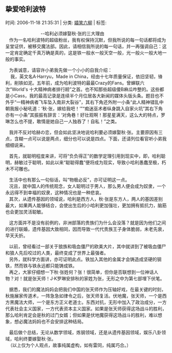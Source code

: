 
<h2>挚爱哈利波特</h2>

<span class="time SG_txtc">时间: 2006-11-18 21:35:31 | 分类: [嬉笑六柳](./BlogClass_嬉笑六柳.md) | 标签: </span>
<!--
<table>
    <tbody>
        <tr>
            <td>时间: 2006-11-18 21:35:31</td>
            <td>分类: [嬉笑六柳](./BlogClass_嬉笑六柳.md) </td>
            <td> 标签:  </td>
        </tr>
    </tbody>
</table>
-->
<div class="articalContent" id="sina_keyword_ad_area2">
<div> <wbr/> <wbr/> <wbr/>
 <wbr/> <wbr/> <wbr/> <wbr/> <wbr/> <wbr/> <wbr/> <wbr/> <wbr/> <wbr/> <wbr/> <wbr/> <wbr/> <wbr/> <wbr/> <wbr/> <wbr/> <wbr/> <wbr/> <wbr/> <wbr/> <wbr/> <wbr/> <wbr/> <wbr/>
--哈利必须嫁娶秋·张的三大理由<br/>
 <wbr/> <wbr/> <wbr/>
作为一名哈利波特的超级粉丝，我有权保持沉默，但我所说的每一句话都将成为呈堂证供，被移交魔法部。因此，请相信我所说的每一句话，并一再强调自己：这一定肯定确定千真万确是真的，这是铁一般水一般天空一般，光一般火一般大地一般的事实。<br/>

 <wbr/> <wbr/> <wbr/>
为表诚意，请容许小弟我先做一个小小的自我介绍：<br/>
 <wbr/> <wbr/> <wbr/>
我，英文名A·Harryu，Made in
China，经由十七年质量保证，依旧坚韧，锋利，削铁如泥。五年前，成为哈利波特的最最Crazy的Fans。曾蝉联六次“World's
十大精神病者排行耪”之首。也不知那些超级傻B麻瓜咋整的。这些都是小Cass，我的最高记录是连续半个月位居各大新闻的媒体头版头条。题目也不外乎“一精神病者飞车坠入南非大裂谷”，其右下角还外附一小条“此人精神错乱中朝我报小秘吼道：‘秋·张，嫁给我吧！’”“痴迷巫术者纵身跳入自家火坑”其右下角亦有一小条“其振振有辞言：‘对角巷！好壮观啊！那星星满天，这么大的特点，罗琳怎么也不提，敢情是她自己一人独吞了！自私！”之类。<br/>

 <wbr/> <wbr/> <wbr/>
我并不反对哈赫の恋，但会如此坚决地说哈利要必须嫁娶秋·张。主要原因有三点，含糊一点可以说是两点，细分也可以说是四点。下面，还请列位看官听小弟我细细说来。<br/>

 <wbr/> <wbr/> <wbr/>
首先，就聪明程度来讲，可将“负负得正”的数学定理引用到现实中，即，哈利聪明，赫敏过于聪明，如此以来“聪聪得蠢”便将成为现实，导致小哈利愚蠢至极，朽木不可雕也。<br/>

 <wbr/> <wbr/> <wbr/>
生活中也有那么一句俗话，叫“物极必反”，亦可证明这一点。<br/>
 <wbr/> <wbr/> <wbr/>
况且，就中国人的传统观念，女人聪明过于男人，那么男人便会成为奴隶，一个永远得不到幸福的奴隶，这种情况也是一种悲哀。<br/>
 <wbr/> <wbr/> <wbr/>
其次，从遗传基因的领域说，哈利是西方人，秋·张是东方人，两人的基因差别最大，如果两人能够结合，会使出生后的小哈利更加强壮，更加拥有抵抗力，脑筋也会更加灵活聪敏。<br/>

 <wbr/> <wbr/> <wbr/>
这方面并不是没有前例的，非洲部落的贵族们为什么会没落？就是因为他们之间的进行联婚，遗传基因大致相同，因而导致一代代贵族王子身体脆弱，未老先衰，早天夭折。<br/>

 <wbr/> <wbr/> <wbr/>
以前，曾经看过一部关于狼族和吸血僵尸的欧美大片，其中就讲到了被吸血僵尸和狼人先后咬过的人类，最终变成了世界上最强者。<br/>
 <wbr/> <wbr/> <wbr/>
另外，就科学方面讲，亦可证明此点。铁加入其他的金属才会铸造成坚硬的钢铁，然而铁与铁永远都只能铸成铁。<br/>
 <wbr/> <wbr/> <wbr/>
再之，大家仔细想一下秋·张姓何？张！很简单，但你是否联想到一位神话人物？对！就是张天师！J·K罗琳安排秋的家姓为张，无形之中为第七部埋下伏笔。<br/>

 <wbr/> <wbr/> <wbr/>
据悉，我们的魔法妈妈会把我们中国的张天师作为压轴好戏，在最关键的时刻，秋施展家传道术，一阵急急如律令之后，张天师复活。伏地魔，张天师，一个是西方黑魔法大师，一个是东方正义老道士。东西对抗，无形中加入了政治成分，一方代表社会主义国家，一方代表资本主义国家。如果是张天师获得这场战斗的胜利，那么哈利肯定会是秋的过门女婿；但如果是伏地魔获得这场战斗的胜利，难以想象，想必魔法妈妈也不会安排这种结局。<br/>

 <wbr/> <wbr/> <wbr/>
最后做个总结，无论从数学领域，炼钢领域，还是从遗传基因领域，娱乐八卦领域，哈利终要嫁娶秋·张。<br/>
 <wbr/> <wbr/>
（以上仅为个人观点，故事纯属虚构，如有雷同，纯属巧合。）</div>
</div>
